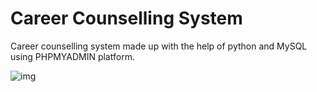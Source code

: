 # Career Counselling System

Career counselling system made up with the help of python and MySQL using PHPMYADMIN platform. 

<img src = "C:\Users\Sarvadnya\Pictures\Screenshots\Screenshot (243).png" alt=img />

 
